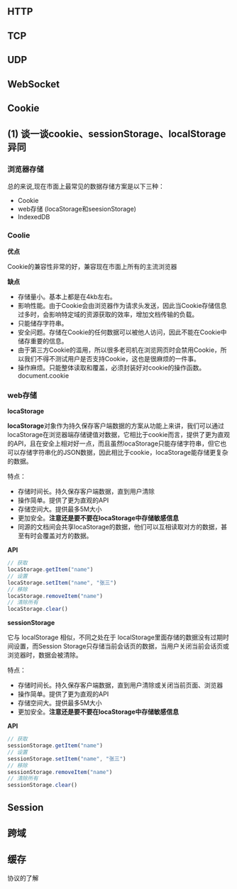 ## HTTP
## TCP
## UDP
## WebSocket
## Cookie
## (1) 谈一谈cookie、sessionStorage、localStorage异同
### 浏览器存储
总的来说,现在市面上最常见的数据存储方案是以下三种：

+ Cookie
+ web存储 (locaStorage和seesionStorage)
+ IndexedDB
### Coolie
**优点**

Cookie的兼容性非常的好，兼容现在市面上所有的主流浏览器

**缺点**
+ 存储量小。基本上都是在4kb左右。
+ 影响性能。由于Cookie会由浏览器作为请求头发送，因此当Cookie存储信息过多时，会影响特定域的资源获取的效率，增加文档传输的负载。
+ 只能储存字符串。
+ 安全问题。存储在Cookie的任何数据可以被他人访问，因此不能在Cookie中储存重要的信息。
+ 由于第三方Cookie的滥用，所以很多老司机在浏览网页时会禁用Cookie，所以我们不得不测试用户是否支持Cookie，这也是很麻烦的一件事。
+ 操作麻烦。只能整体读取和覆盖，必须封装好对cookie的操作函数。document.cookie

### web存储
**locaStorage**

**locaStorage**对象作为持久保存客户端数据的方案从功能上来讲，我们可以通过locaStorage在浏览器端存储键值对数据，它相比于cookie而言，提供了更为直观的API，且在安全上相对好一点，而且虽然locaStorage只能存储字符串，但它也可以存储字符串化的JSON数据，因此相比于cookie，locaStorage能存储更复杂的数据。

特点：
+ 存储时间长。持久保存客户端数据，直到用户清除
+ 操作简单。提供了更为直观的API
+ 存储空间大。提供最多5M大小
+ 更加安全。**注意还是要不要在locaStorage中存储敏感信息**
+ 同源的文档间会共享locaStorage的数据，他们可以互相读取对方的数据，甚至有时会覆盖对方的数据。

**API**
```js
// 获取
locaStorage.getItem("name")
// 设置
locaStorage.setItem("name", "张三")
// 移除
locaStorage.removeItem("name")
// 清除所有
locaStorage.clear()
```

**sessionStorage**

它与 localStorage 相似，不同之处在于 localStorage里面存储的数据没有过期时间设置，而Session Storage只存储当前会话页的数据，当用户关闭当前会话页或浏览器时，数据会被清除。

特点：
+ 存储时间长。持久保存客户端数据，直到用户清除或关闭当前页面、浏览器
+ 操作简单。提供了更为直观的API
+ 存储空间大。提供最多5M大小
+ 更加安全。**注意还是要不要在locaStorage中存储敏感信息**

**API**
```js
// 获取
sessionStorage.getItem("name")
// 设置
sessionStorage.setItem("name", "张三")
// 移除
sessionStorage.removeItem("name")
// 清除所有
sessionStorage.clear()
```
## Session
## 跨域
## 缓存
协议的了解